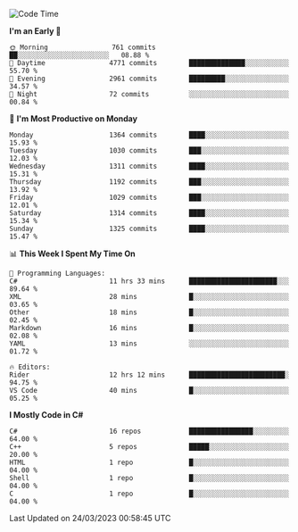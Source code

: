 <!--START_SECTION:waka-->
![Code Time](http://img.shields.io/badge/Code%20Time-1%2C002%20hrs%2031%20mins-blue)

**I'm an Early 🐤** 

```text
🌞 Morning                761 commits         ██░░░░░░░░░░░░░░░░░░░░░░░   08.88 % 
🌆 Daytime                4771 commits        ██████████████░░░░░░░░░░░   55.70 % 
🌃 Evening                2961 commits        █████████░░░░░░░░░░░░░░░░   34.57 % 
🌙 Night                  72 commits          ░░░░░░░░░░░░░░░░░░░░░░░░░   00.84 % 
```
📅 **I'm Most Productive on Monday** 

```text
Monday                   1364 commits        ████░░░░░░░░░░░░░░░░░░░░░   15.93 % 
Tuesday                  1030 commits        ███░░░░░░░░░░░░░░░░░░░░░░   12.03 % 
Wednesday                1311 commits        ████░░░░░░░░░░░░░░░░░░░░░   15.31 % 
Thursday                 1192 commits        ███░░░░░░░░░░░░░░░░░░░░░░   13.92 % 
Friday                   1029 commits        ███░░░░░░░░░░░░░░░░░░░░░░   12.01 % 
Saturday                 1314 commits        ████░░░░░░░░░░░░░░░░░░░░░   15.34 % 
Sunday                   1325 commits        ████░░░░░░░░░░░░░░░░░░░░░   15.47 % 
```


📊 **This Week I Spent My Time On** 

```text
💬 Programming Languages: 
C#                       11 hrs 33 mins      ██████████████████████░░░   89.64 % 
XML                      28 mins             █░░░░░░░░░░░░░░░░░░░░░░░░   03.65 % 
Other                    18 mins             █░░░░░░░░░░░░░░░░░░░░░░░░   02.45 % 
Markdown                 16 mins             █░░░░░░░░░░░░░░░░░░░░░░░░   02.08 % 
YAML                     13 mins             ░░░░░░░░░░░░░░░░░░░░░░░░░   01.72 % 

🔥 Editors: 
Rider                    12 hrs 12 mins      ████████████████████████░   94.75 % 
VS Code                  40 mins             █░░░░░░░░░░░░░░░░░░░░░░░░   05.25 % 
```

**I Mostly Code in C#** 

```text
C#                       16 repos            ████████████████░░░░░░░░░   64.00 % 
C++                      5 repos             █████░░░░░░░░░░░░░░░░░░░░   20.00 % 
HTML                     1 repo              █░░░░░░░░░░░░░░░░░░░░░░░░   04.00 % 
Shell                    1 repo              █░░░░░░░░░░░░░░░░░░░░░░░░   04.00 % 
C                        1 repo              █░░░░░░░░░░░░░░░░░░░░░░░░   04.00 % 
```




 Last Updated on 24/03/2023 00:58:45 UTC
<!--END_SECTION:waka-->
